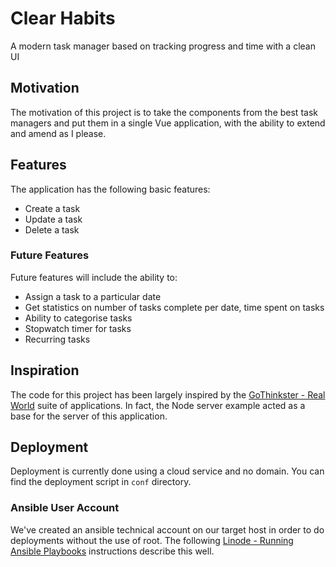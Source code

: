 # Clear Habits

A modern task manager based on tracking progress and time with a clean UI

## Motivation

The motivation of this project is to take the components from the best task managers and put them in a single Vue application, with the ability to extend and amend as I please.

## Features

The application has the following basic features:

- Create a task
- Update a task
- Delete a task

### Future Features

Future features will include the ability to:

- Assign a task to a particular date
- Get statistics on number of tasks complete per date, time spent on tasks
- Ability to categorise tasks
- Stopwatch timer for tasks
- Recurring tasks

## Inspiration

The code for this project has been largely inspired by the [GoThinkster - Real World](https://github.com/gothinkster/realworld) suite of applications. In fact, the Node server example acted as a base for the server of this application.

## Deployment

Deployment is currently done using a cloud service and no domain. You can find the deployment script in `conf` directory.

### Ansible User Account

We've created an ansible technical account on our target host in order to do deployments without the use of root. The following [Linode - Running Ansible Playbooks](https://www.linode.com/docs/applications/configuration-management/running-ansible-playbooks/) instructions describe this well.
